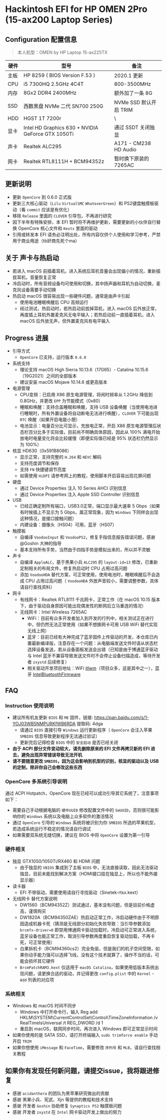 # Hackintosh EFI for HP OMEN 2Pro (15-ax200 Laptop Series)

## Configuration 配置信息

> 本人机型：OMEN by HP Laptop 15-ax225TX

| 硬件 | 型号 | 备注 |
| ----- | ------ | ------ |
| 主板 | HP 8259 ( BIOS Version F.53 ) | 2020.1 更新 |
| CPU | i5 7300HQ 2.5GHz 4C4T  | 800-3500MHz |
| 内存 | 8Gx2 DDR4 2400MHz | 额外加了一条 8G |
| SSD | 西数黑盘 NVMe 二代 SN700 250G | NVMe SSD 默认开启 TRIM |
| HDD | HGST 1T 7200r | \ |
| 显卡 | Intel HD Graphics 630 + NVIDIA GeForce GTX 1050Ti | 通过 SSDT 关闭独显 |
| 声卡 | Realtek ALC295  | A171 - CM238 HD Audio |
| 网卡 | Realtek RTL8111H + BCM94352z  | 暂时换下原装的 7265AC |

## 更新说明

- 更新 `OpenCore` 到 0.6.0 正式版
- 更新三大核心驱动（`Lilu` `VirtualSMC` `WhateverGreen`）和 PS2键盘触摸板驱动（看 `commit` 应该是有优化）
- 移除 `Release` 里面的 `CLOVER` 引导包，不再进行研究
- 因下半年有特殊安排，本 EFI 暂时将不再维护更新，需要更新的小伙伴自行替换 OpenCore 核心文件和 `Kexts` 里面的驱动
- 引用或转发本 EFI 请务必注明出处，所有内容仅供个人使用和学习参考，严禁用于商业用途（tb奸商先死个ma）

## 关于 声卡与热启动

- 若进入 macOS 前插着耳机，进入系统后耳机音量会出现偏小的情况，重新插拔耳机，音量恢复正常
- 冷启动时，所有音频设备均可使用和切换，其中扬声器和耳机为自动切换，麦克风设备需要手动切换
- 热启动 macOS 很容易出现一些硬件问题，通常是由声卡引起
  - 使用电池睡眠唤醒后 CPU 高频运行
  - 经过测试，热启动时，若热启动前拔掉耳机，进入 macOS 后外放正常，再度插上耳机外置麦克风无电平输入；若热启动前一直插着耳机，进入 macOS 后外放无声，但外置麦克风有电平输入

## Progress 进展

- 引导方式
  - `OpenCore` 已支持，运行版本 `0.6.0`
- 系统支持
  - 理论支持 macOS High Sierra 10.13.6（17G65）- Catalina 10.15.6（19G2021）之间的全部版本
  - 建议安装 macOS Mojave 10.14.6 或更高版本
- 电源管理
  - CPU变频：已启用 X86 原生电源管理，将闲时频率从 1.2GHz 降低到 0.8GHz，并更改 `EPP` 为节能模式（0x80）
  - 睡眠和唤醒：支持合盖睡眠和唤醒，支持 USB 设备唤醒（当使用电池进行睡眠时，所有外置设备将自动断电无法进行唤醒），`CLOVER` 下可能出现 `RTC` 唤醒（如果开启电能小憩）
  - 电池显示：电量百分比可显示，充放电正常，开启 X86 原生电源管理后状态栏百分比多于实际值，目前尚不明确具体原因，因此从 100% 满电开始放电时电量变化将会比较缓慢（即便实际值已经是 95% 状态栏仍然显示为 100%）
- 核显 HD630（0x591B8086）
  - 显示正常，支持完整的 `H.264` 和 `HEVC` 解码
  - 支持亮度调节和保存
  - 支持 `FN` 快捷键调节亮度
  - 如需使用 `HiDPI` 请参考网上的教程，使用脚本开启容易出现花屏问题
- 硬盘
  - 通过 Device Properties 注入 10 Series AHCI 识别信息
  - 通过 Device Properties 注入 Apple SSD Controller 识别信息
- USB
  - 已经正确定制所有端口，USB3.0正常，端口显示最大速率 5 Gbps（如果有时候插上不显示为 5 Gbps，属正常现象，因为 `Windows` 下同样会出现这种情况，是接口接触问题）
  - 内建设备：摄像头（HS04）可用，蓝牙（HS07）
- 触摸板
  - 自编译 `VoodooInput` 和 `VoodooPS2`，修复手指信息报告错误问题，感谢 @Goshin 大神的指导
  - 基本支持所有手势，当然由于四指手势是模拟出来的，所以并不灵敏
- 声卡
  - 自编译 `AppleALC`，基于黑果小兵 `ALC295` 的 `layout-id=13` 修改，已重新定制相关的布局文件，修复热启动时 CPU 占用过高问题
  - 添加 `VoodooHDA` 替代方案，可正常使用，使用电池时，睡眠唤醒后不会造成 CPU 占用过高问题（ `VoodooHDA` 外放声音较小，需要调整参数，具体请自行查找资料）
- 网卡
  - 有线网卡：Realtek RTL8111 千兆网卡，正常工作（在 macOS 10.15 版本下，由于驱动自身原因可能出现偶发性的断网后立马重连的情况）
  - 无线网卡：Intel Wireless 7265AC
    - WiFi：目前有众多开发者加入到开发的行列中，相关测试正在进行中，但仍然无法正常使用（如果不想换网卡可用 USB WiFi 替代实现无线上网）
    - 蓝牙：目前已经有大神完成了蓝牙固件上传驱动的开发，本仓库已内置最新编译版，注意存在一个问题：从电脑端发送文件时请从状态栏选择设备发送，若从设备面板发送会出错（已知是由于博通蓝牙驱动与 Intel 蓝牙不兼容导致发送文件时不会停止设备扫描造成，等待开发者 `zxystd` 后续修复）
    - 相关驱动开发项目地址：WiFi [itlwm](https://github.com/zxystd/itlwm)（项目众多，这是其中之一），蓝牙 [IntelBluetoothFirmware](https://github.com/zxystd/IntelBluetoothFirmware)

## FAQ

### Instruction 使用说明

- 建议所有机友更新 `BIOS` 和 `ME` 固件，链接: <https://pan.baidu.com/s/1-YOJ03WB5NMPURKfWB6RDA> 提取码: 4dga
  - 请通过 `BIOS` 直接引导 `Windows` 运行更新程序（ `OpenCore` 会注入苹果 `SMBIOS` 信息导致更新程序无法通过验证）
  - 更新完后记得检查 `BIOS` 中的 `安全启动` 是否已经关闭
- **由于 ACPI 部分文件变动较大，请先删除原来的 EFI 文件再拷贝新的 EFI 进去，避免出现异常错误导致无法开机**
- **请不要随意更改 `SMBIOS`，因为这会影响到机型的识别，核显的驱动以及 USB 的定制，除非你自己会修改这些东西**

### OpenCore 多系统引导说明

通过 ACPI Hotpatch，OpenCore 现在已经可以成功引导其它系统了，注意事项如下：

- 需要自己手动根据电脑的 `硬件UUID` 修改配置文件中的 `SmUUID`，否则很可能影响你的 `Windows` 系统以及电脑上众多软件的激活情况
- 通过 `OpenCore` 引导的 `Windows` 系统将被识别为你 `SMBIOS` 所选的苹果机型，若造成系统运行不稳定的情况请自行调试
- 如果需要双系统无缝切换，建议在 BIOS 中将 `OpenCore` 设置为第一引导

### 硬件相关

- 独显 GTX1050/1050Ti/RX460 和 HDMI 问题
  - 由于独显的 `VBIOS` 集成到了主板 `BIOS` 中，无法直接读取，因此无法驱动独显，目前未能找到解决方案（HDMI接口挂在独显上，所以也不能外接显示器）
- 读卡器
  - EFI 不带驱动，需要使用请自行寻找驱动（Sinetek-rtsx.kext）
- 无线网卡 替代方案说明
  - DW1560（BCM94352Z）测试通过，基本没有问题，但是目前价格虚高，谨慎购买
  - DW1820A（BCM94350ZAE）热启动正常工作，冷启动硬件由于不明原因造成机器卡死（猜测是无线部分初始化失败导致：当引导参数添加 `brcmfx-driver=0` 即禁用博通网卡驱动加载时，冷启动可正常进入系统，蓝牙设备也能正常工作，取消引导参数再度重启恢复驱动加载，不再卡死，可正常使用）
  - 白果拆机卡（BCM94360cs2）完全免驱，但是我们的机子空间受限，如果你动手能力强可以选择飞线，没有这个技术就算了，操作不当的话，可能会损坏其它硬件
  - `BrcmPatchRAM3.kext` 仅适用于 `macOS Catalina`，如果使用低版本系统出现问题，请更换合适的驱动，并记得更改 `config.plist` 中的 `Kernel` - `Add` 列表的对应项

### 系统相关

- Windows 和 macOS 时间不同步
  - Windows 中打开命令行，输入 Reg add HKLM\SYSTEM\CurrentControlSet\Control\TimeZoneInformation /v RealTimeIsUniversal /t REG_DWORD /d 1
  - 重启到 macOS，联网同步时间，再次进入 Windows 即可正常显示时间
- 如果你使用的是 SATA SSD，请打开终端输入 `sudo trimforce enable` 手动开启 `TRIM`
- 如果你想使用 `iMessage` 和 `FaceTime`，需要修改 `序列号` 和 `MLB`，请自行查找相关教程

## 如果你有发现任何新问题，请提交issue，我将跟进修复

- 感谢 `acidanthera` 的团队为黑苹果研究做出的贡献
- 感谢 黑果小兵、宪武、Xjn 等提供的教程和技术支持
- 感谢 开发者 `Goshin` 协助修复 `Synaptics PS2` 触摸板问题
- 感谢 开发者 `zxystd` 在 `Intel` 网卡驱动开发上做出的努力
